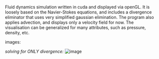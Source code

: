 Fluid dynamics simulation written in cuda and displayed via openGL. It is loosely based on the Navier-Stokes equations, and includes a divergence eliminator that uses very simplified gaussian elimination. The program also applies advection, and displays only a velocity field for now. The visualisation can be generalized for many attributes, such as pressure, density, etc.


images:

_solving for ONLY divergence:_
![image](https://github.com/user-attachments/assets/45d940c8-1b9e-4d98-9c2a-76574c0c78ff)
